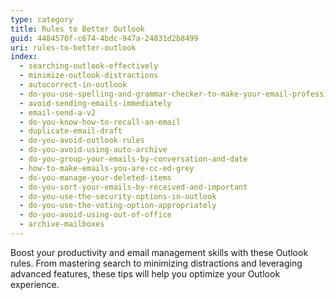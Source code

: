 ```yaml
---
type: category
title: Rules to Better Outlook
guid: 4484570f-c674-4bdc-947a-24831d2b8499
uri: rules-to-better-outlook
index:
  - searching-outlook-effectively
  - minimize-outlook-distractions
  - autocorrect-in-outlook
  - do-you-use-spelling-and-grammar-checker-to-make-your-email-professional
  - avoid-sending-emails-immediately
  - email-send-a-v2
  - do-you-know-how-to-recall-an-email
  - duplicate-email-draft
  - do-you-avoid-outlook-rules
  - do-you-avoid-using-auto-archive
  - do-you-group-your-emails-by-conversation-and-date
  - how-to-make-emails-you-are-cc-ed-grey
  - do-you-manage-your-deleted-items
  - do-you-sort-your-emails-by-received-and-important
  - do-you-use-the-security-options-in-outlook
  - do-you-use-the-voting-option-appropriately
  - do-you-avoid-using-out-of-office
  - archive-mailboxes
---
```


Boost your productivity and email management skills with these Outlook rules. From mastering search to minimizing distractions and leveraging advanced features, these tips will help you optimize your Outlook experience.
